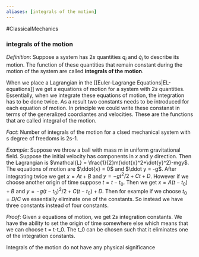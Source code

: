 ```yaml
---
aliases: [integrals of the motion]
---
```

#ClassicalMechanics 
### integrals of the motion

*Definition*: Suppose a system has 2$s$ quantities $q_i$ and $\dot{q}_i$ to describe its motion. The function of these quantities that remain constant during the motion of the system are called **integrals of the motion**.

When we place a Lagrangian in the [[Euler-Lagrange Equations|EL-equations]] we get $s$ equations of motion for a system with 2$s$ quantities. Essentially, when we integrate these equations of motion, the integration has to be done twice. As a result two constants needs to be introduced for each equation of motion.  In principle we could write these constanst in terms of the generalized coordiantes and velocities. These are the functions that are called integral of the motion.

*Fact*: Number of integrals of the motion for a clsed mechanical system with s degree of freedoms is 2s-1.

*Example*: Suppose we throw a ball with mass m in uniform gravitational field. Suppose the initial velocity has components in $x$ and $y$ direction. Then the Lagrangian is $\mathcal{L} = \frac{1}{2}m(\dot{x}^2+\dot{y}^2)-mgy$. The equations of motion are $\ddot{x} = 0$ and $\ddot y = -g$. After integrating twice we get $x = At+B$ and $y = -gt^2/2+Ct+D$. However if we choose another origin of time suppose $t = t-t_0$. Then we get $x = A(t-t_0)+B$ and $y = -g(t-t_0)^2/2+C(t-t_0)+D$. Then for example if we choose $t_0 = D/C$ we essentially eliminate one of the constants. So instead we have three constants instead of four constants.

*Proof*: Given $s$ equations of motion, we get $2s$ integration constants. We have the ability to set the origin of time somewhere else which means that we can choose t = t-t_0. The t_0 can be chosen such that it eliminates one of the integration constants.

Integrals of the motion do not have any physical significance